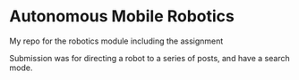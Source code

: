 # Autonomous Mobile Robotics
My repo for the robotics module including the assignment

Submission was for directing a robot to a series of posts, and have a search mode. 
